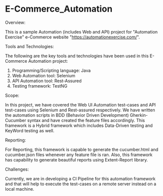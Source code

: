 # E-Commerce_Automation

Overview:

This is a sample Automation (includes Web and API) project for "Automation Exercise" e-Commerce website "https://automationexercise.com/". 

Tools and Technologies:

The following are the key tools and technologies have been used in this E-Commerce Automation project:

1. Programming/Scripting language: Java
2. Web Automation tool: Selenium
3. API Automation tool: Rest-Assured
4. Testing framework: TestNG

Scope:

In this project, we have covered the Web UI Automation test-cases and API test-cases using Selenium and Rest-assured respectively. We have written the automation scripts in BDD (Behavior Driven Development) 
Gherkin-Cucumber syntax and have created the feature files accordingly. This framework is a Hybrid framework which includes Data-Driven testing and KeyWord testing as well.

Reporting:

For Reporting, this framework is capable to generate the cucumber.html and cucumber.json files whenever any feature file is ran. Also, this framework has capability to generate beautiful reports using Extent-Report library.

Challenges:

Currently, we are in developing a CI Pipeline for this automation framework and that will help to execute the test-cases on a remote server instead on a local machine.

